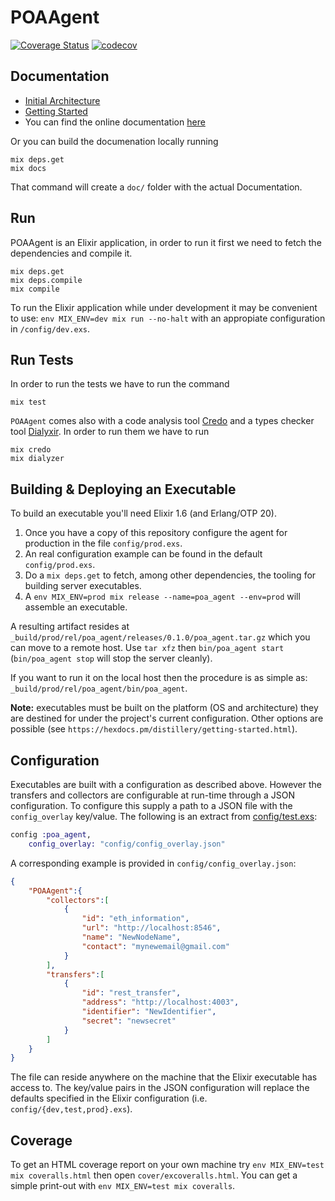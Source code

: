 # POAAgent

[![Coverage Status](https://coveralls.io/repos/github/poanetwork/poa-netstats-agent/badge.svg?branch=master)](https://coveralls.io/github/poanetwork/poa-netstats-agent?branch=master)
[![codecov](https://codecov.io/gh/poanetwork/poa-netstats-agent/branch/master/graph/badge.svg)](https://codecov.io/gh/poanetwork/poa-netstats-agent)

## Documentation

- [Initial Architecture](pages/initial_architecture.md)
- [Getting Started](pages/starting_guide.md)
- You can find the online documentation [here](https://rawgit.com/poanetwork/poa-netstats-agent/master/doc/index.html)

Or you can build the documenation locally running

```
mix deps.get
mix docs
```

That command will create a `doc/` folder with the actual Documentation.

## Run

POAAgent is an Elixir application, in order to run it first we need to fetch the dependencies and compile it.

```
mix deps.get
mix deps.compile
mix compile
```

To run the Elixir application while under development it may be convenient to use:
`env MIX_ENV=dev mix run --no-halt` with an appropiate configuration in `/config/dev.exs`.

## Run Tests

In order to run the tests we have to run the command

```
mix test
```

`POAAgent` comes also with a code analysis tool [Credo](https://github.com/rrrene/credo) and a types checker tool [Dialyxir](https://github.com/jeremyjh/dialyxir). In order to run them we have to run

```
mix credo
mix dialyzer
```

## Building & Deploying an Executable

To build an executable you'll need Elixir 1.6 (and Erlang/OTP 20).

1. Once you have a copy of this repository configure the agent for production in the file `config/prod.exs`.
2. An real configuration example can be found in the default `config/prod.exs`.
3. Do a `mix deps.get` to fetch, among other dependencies, the tooling for building server executables.
4. A `env MIX_ENV=prod mix release --name=poa_agent --env=prod` will assemble an executable.

A resulting artifact resides at `_build/prod/rel/poa_agent/releases/0.1.0/poa_agent.tar.gz` which you can move to a remote host.
Use `tar xfz` then `bin/poa_agent start` (`bin/poa_agent stop` will stop the server cleanly).

If you want to run it on the local host then the procedure is as simple as: `_build/prod/rel/poa_agent/bin/poa_agent`.

**Note:** executables must be built on the platform (OS and architecture) they are destined for under the project's current configuration.
Other options are possible (see `https://hexdocs.pm/distillery/getting-started.html`).

## Configuration

Executables are built with a configuration as described above.
However the transfers and collectors are configurable at run-time through a JSON configuration.
To configure this supply a path to a JSON file with the `config_overlay` key/value.
The following is an extract from [config/test.exs](config/test.exs):

```Elixir
config :poa_agent,
    config_overlay: "config/config_overlay.json"
```

A corresponding example is provided in `config/config_overlay.json`:

```JSON
{
    "POAAgent":{
        "collectors":[
            {
                "id": "eth_information",
                "url": "http://localhost:8546",
                "name": "NewNodeName",
                "contact": "mynewemail@gmail.com"
            }
        ],
        "transfers":[
            {
                "id": "rest_transfer",
                "address": "http://localhost:4003",
                "identifier": "NewIdentifier",
                "secret": "newsecret"
            }
        ]
    }
}

```

The file can reside anywhere on the machine that the Elixir executable has access to.
The key/value pairs in the JSON configuration will replace the defaults specified in the Elixir configuration (i.e. `config/{dev,test,prod}.exs`).

## Coverage

To get an HTML coverage report on your own machine try `env MIX_ENV=test mix coveralls.html` then open `cover/excoveralls.html`.
You can get a simple print-out with `env MIX_ENV=test mix coveralls`.
